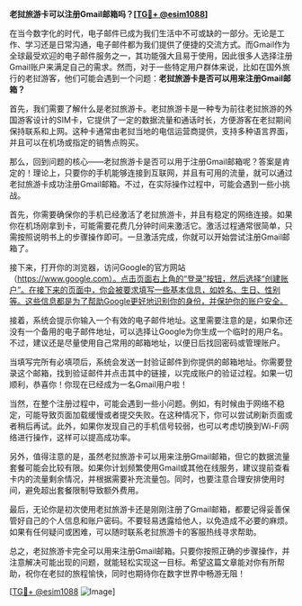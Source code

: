 **老挝旅游卡可以注册Gmail邮箱吗？[[TG💪+ @esim1088](https://t.me/s/esim1088)]**

在当今数字化的时代，电子邮件已成为我们生活中不可或缺的一部分。无论是工作、学习还是日常沟通，电子邮件都为我们提供了便捷的交流方式。而Gmail作为全球最受欢迎的电子邮件服务之一，其功能强大且易于使用，因此很多人选择注册Gmail账户来满足自己的需求。然而，对于一些特定用户群体来说，比如在国外旅行的老挝游客，他们可能会遇到一个问题：**老挝旅游卡是否可以用来注册Gmail邮箱？**

首先，我们需要了解什么是老挝旅游卡。老挝旅游卡是一种专为前往老挝旅游的外国游客设计的SIM卡，它提供了一定的数据流量和通话时长，方便游客在老挝期间保持联系和上网。这种卡通常由老挝当地的电信运营商提供，支持多种语言界面，并且可以在机场或指定的销售点购买。

那么，回到问题的核心——老挝旅游卡是否可以用于注册Gmail邮箱呢？答案是肯定的！理论上，只要你的手机能够连接到互联网，并且有可用的流量，就可以通过老挝旅游卡成功注册Gmail邮箱。不过，在实际操作过程中，可能会遇到一些小挑战。

首先，你需要确保你的手机已经激活了老挝旅游卡，并且有稳定的网络连接。如果你在机场刚拿到卡，可能需要花费几分钟时间来激活它。激活过程通常很简单，只需按照说明书上的步骤操作即可。一旦激活完成，你就可以开始尝试注册Gmail邮箱了。

接下来，打开你的浏览器，访问Google的官方网站（https://www.google.com）。点击页面右上角的“登录”按钮，然后选择“创建账户”。在接下来的页面中，你会被要求填写一些基本信息，如姓名、生日、性别等。这些信息都是为了帮助Google更好地识别你的身份，并保护你的账户安全。

接着，系统会提示你输入一个有效的电子邮件地址。这里需要注意的是，如果你还没有一个备用的电子邮件地址，可以选择让Google为你生成一个临时的用户名。不过，建议还是尽量使用自己常用的邮箱地址，以便日后找回密码或管理账户。

当填写完所有必填项后，系统会发送一封验证邮件到你提供的邮箱地址。你需要登录这个邮箱，找到验证邮件并点击其中的链接，以完成账户的验证过程。如果一切顺利，恭喜你！你现在已经成为一名Gmail用户啦！

当然，在整个注册过程中，可能会遇到一些小问题。例如，有时候由于网络不稳定，可能导致页面加载缓慢或者提交失败。在这种情况下，你可以尝试刷新页面或者稍后再试。此外，如果你发现自己的手机信号较弱，也可以考虑切换到Wi-Fi网络进行操作，这样可以提高成功率。

另外，值得注意的是，虽然老挝旅游卡可以用来注册Gmail邮箱，但它的数据流量套餐可能会比较有限。如果你计划频繁使用Gmail或其他在线服务，建议提前查看卡内的流量剩余情况，并根据需要补充流量包。同时，也要注意合理安排使用时间，避免超出套餐限制导致额外费用。

最后，无论你是初次使用老挝旅游卡还是刚刚注册了Gmail邮箱，都要记得妥善保管好自己的个人信息和账户密码。不要轻易透露给他人，以免造成不必要的麻烦。如果有任何疑问或困难，可以随时联系老挝旅游卡的客服热线寻求帮助。

总之，老挝旅游卡完全可以用来注册Gmail邮箱。只要你按照正确的步骤操作，并注意解决可能出现的问题，就能轻松实现这一目标。希望这篇文章能对你有所帮助，祝你在老挝的旅程愉快，同时也期待你在数字世界中畅游无阻！ 

[[TG💪+ @esim1088](https://t.me/s/esim1088) ![Image](https://i.postimg.cc/4NQfJmqS/Snipaste-2025-05-13-00-14-12.png)]